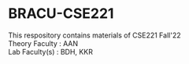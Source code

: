 # BRACU-CSE221
<html>
  <body>
  This respository contains materials of CSE221 Fall'22 <br/>
  Theory Faculty : AAN <br/>
  Lab Faculty(s) : BDH, KKR
  </body>
</html>
